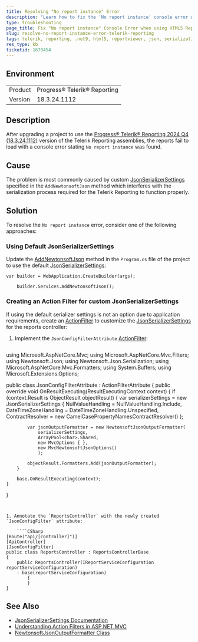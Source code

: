 ```yaml
---
title: Resolving "No report instance" Error
description: "Learn how to fix the 'No report instance' console error when using Telerik Reporting in a .NET projects with the HTML5-based Report Viewers."
type: troubleshooting
page_title: Fix "No report instance" Console Error when using HTML5 Report Viewer
slug: resolve-no-report-instance-error-telerik-reporting
tags: telerik, reporting, .net9, html5, reportviewer, json, serialization
res_type: kb
ticketid: 1670454
---
```


## Environment

<table>
    <tbody>
        <tr>
            <td>Product</td>
            <td>Progress® Telerik® Reporting</td>
        </tr>
        <tr>
            <td>Version</td>
            <td>18.3.24.1112</td>
        </tr>
    </tbody>
</table>

## Description

After upgrading a project to use the [Progress® Telerik® Reporting 2024 Q4 (18.3.24.1112)](https://www.telerik.com/support/whats-new/reporting/release-history/progress-telerik-reporting-2024-q4-18-3-24-1112) version of the Telerik Reporting assemblies, the reports fail to load with a console error stating `No report instance` was found. 

## Cause

The problem is most commonly caused by custom [JsonSerializerSettings](https://www.newtonsoft.com/json/help/html/T_Newtonsoft_Json_JsonSerializerSettings.htm) specified in the `AddNewtonsoftJson` method which interferes with the serialization process required for the Telerik Reporting to function properly.

## Solution

To resolve the `No report instance` error, consider one of the following approaches:

### Using Default JsonSerializerSettings

Update the [AddNewtonsoftJson](https://learn.microsoft.com/en-us/dotnet/api/microsoft.extensions.dependencyinjection.newtonsoftjsonmvcbuilderextensions.addnewtonsoftjson) method in the `Program.cs` file of the project to use the default [JsonSerializerSettings](https://www.newtonsoft.com/json/help/html/T_Newtonsoft_Json_JsonSerializerSettings.htm):

````CSharp
var builder = WebApplication.CreateBuilder(args);

    builder.Services.AddNewtonsoftJson();
````

### Creating an Action Filter for custom JsonSerializerSettings

If using the default serializer settings is not an option due to application requirements, create an [ActionFilter](https://learn.microsoft.com/en-us/dotnet/api/system.web.mvc.actionfilterattribute) to customize the [JsonSerializerSettings](https://www.newtonsoft.com/json/help/html/T_Newtonsoft_Json_JsonSerializerSettings.htm) for the reports controller:

1. Implement the `JsonConfigFilterAttribute` [ActionFilter](https://learn.microsoft.com/en-us/dotnet/api/system.web.mvc.actionfilterattribute):

    ````CSharp
using Microsoft.AspNetCore.Mvc;
using Microsoft.AspNetCore.Mvc.Filters;
using Newtonsoft.Json;
using Newtonsoft.Json.Serialization;
using Microsoft.AspNetCore.Mvc.Formatters;
using System.Buffers;
using Microsoft.Extensions.Options;

public class JsonConfigFilterAttribute : ActionFilterAttribute
{
    public override void OnResultExecuting(ResultExecutingContext context)
    {
        if (context.Result is ObjectResult objectResult)
        {
            var serializerSettings = new JsonSerializerSettings
            {
                NullValueHandling = NullValueHandling.Include,
                DateTimeZoneHandling = DateTimeZoneHandling.Unspecified,
                ContractResolver = new CamelCasePropertyNamesContractResolver()
            };

            var jsonOutputFormatter = new NewtonsoftJsonOutputFormatter(
                serializerSettings,
                ArrayPool<char>.Shared,
                new MvcOptions { },
                new MvcNewtonsoftJsonOptions()
                );

            objectResult.Formatters.Add(jsonOutputFormatter);
        }

        base.OnResultExecuting(context);
    }
}
````


1. Annotate the `ReportsController` with the newly created `JsonConfigFilter` attribute:

    ````CSharp
[Route("api/[controller]")]
[ApiController]
[JsonConfigFilter]
public class ReportsController : ReportsControllerBase
{
    public ReportsController(IReportServiceConfiguration reportServiceConfiguration)
    : base(reportServiceConfiguration)
        {
        }
}
````


## See Also

* [JsonSerializerSettings Documentation](https://www.newtonsoft.com/json/help/html/T_Newtonsoft_Json_JsonSerializerSettings.htm)
* [Understanding Action Filters in ASP.NET MVC](https://learn.microsoft.com/en-us/aspnet/mvc/overview/older-versions-1/controllers-and-routing/understanding-action-filters-cs)
* [NewtonsoftJsonOutputFormatter Class](https://learn.microsoft.com/en-us/dotnet/api/microsoft.aspnetcore.mvc.formatters.newtonsoftjsonoutputformatter?view=aspnetcore-8.0)
